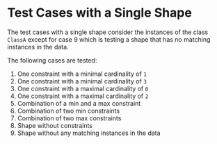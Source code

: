 # Test Cases with a Single Shape

The test cases with a single shape consider the instances of the class `ClassA` except for case 9 which is testing a shape that has no matching instances in the data.

The following cases are tested:
1. One constraint with a minimal cardinality of `1`
2. One constraint with a minimal cardinality of `3`
3. One constraint with a maximal cardinality of `0`
4. One constraint with a maximal cardinality of `2`
5. Combination of a min and a max constraint
6. Combination of two min constraints
7. Combination of two max constraints
8. Shape without constraints
9. Shape without any matching instances in the data
